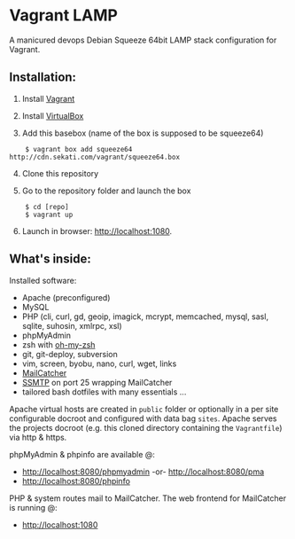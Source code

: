 Vagrant LAMP
============

A manicured devops Debian Squeeze 64bit LAMP stack configuration for Vagrant.

Installation:
-------------

1. Install [Vagrant](http://downloads.vagrantup.com/)

2. Install [VirtualBox](https://www.virtualbox.org/wiki/Downloads)

3. Add this basebox (name of the box is supposed to be squeeze64)

```
    $ vagrant box add squeeze64 http://cdn.sekati.com/vagrant/squeeze64.box
```

4. Clone this repository

5. Go to the repository folder and launch the box

```
    $ cd [repo]
    $ vagrant up
```

6. Launch in browser: [http://localhost:1080](http://localhost:1080).



What's inside:
--------------

Installed software:

* Apache (preconfigured)
* MySQL
* PHP (cli, curl, gd, geoip, imagick, mcrypt, memcached, mysql, sasl, sqlite, suhosin, xmlrpc, xsl)
* phpMyAdmin
* zsh with [oh-my-zsh](https://github.com/robbyrussell/oh-my-zsh)
* git, git-deploy, subversion
* vim, screen, byobu, nano, curl, wget, links
* [MailCatcher](http://mailcatcher.me/)
* [SSMTP](http://packages.debian.org/squeeze/ssmtp) on port 25 wrapping MailCatcher
* tailored bash dotfiles with many essentials ...

Apache virtual hosts are created in `public` folder or optionally in a per site configurable docroot and configured with data bag `sites`.
Apache serves the projects docroot (e.g. this cloned directory containing the `Vagrantfile`) via http & https.

phpMyAdmin & phpinfo are available @:

* [http://localhost:8080/phpmyadmin](http://localhost:8080/phpmyadmin) -or- [http://localhost:8080/pma](http://localhost:8080/pma)
* [http://localhost:8080/phpinfo](http://localhost:8080/phpinfo)

PHP & system routes mail to MailCatcher. The web frontend for MailCatcher is running @:

* [http://localhost:1080](http://localhost:1080)
